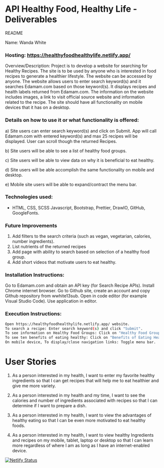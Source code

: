 # API Healthy Food, Healthy Life  - Deliverables

README

Name: Wanda White
### Hosting: https://healthyfoodhealthylife.netlify.app/
Overview/Description: Project is to develop a website for searching for Healthy Recipes. The site is to be used by anyone who is interested in food recipes to generate a healthier lifestyle. The website can be accessed by anyone. The website allows users to enter search keyword(s) and it searches Edamam.com based on those keyword(s). It displays recipes and health labels returned from Edamam.com. The information on the website includes images, a link to visit official source website and information related to the recipe. The site should have all functionality on mobile devices that it has on a desktop.

### Details on how to use it or what functionality is offered:
a) Site users can enter search keyword(s) and click on Submit. App will call Edamam.com with entered keyword(s) and max 25 recipes will be displayed. User can scroll though the returned Recipes. 

b) Site users will be able to see a list of healthy food groups.

c) Site users will be able to view data on why it is beneficial to eat healthy. 

d) Site users will be able accomplish the same functionality on mobile and desktop. 

e) Mobile site users will be able to expand/contract the menu bar.

### Technologies used: 
- HTML, CSS, SCSS Javascript, Bootstrap, Prettier, DrawIO, GitHub, GoogleFonts.
### Future Improvements
1. Add filters to the search criteria (such as vegan, vegetarian, calories, number ingredients).
2. List nutrients of the returned recipes
3. Add page with ability to search based on selection of a healthy food group.
4. Add short videos that motivate users to eat healthy.

### Installation Instructions:

Go to Edamam.com and obtain an API key (for Search Recipe APIs).
Install Chrome internet browser.
Go to Github site, create an account and copy Github repository from wwhite13sub.
Open in code editor (for example Visual Studio Code).
Use application in editor.


### Execution Instructions:
```sh
Open https://healthyfoodhealthylife.netlify.app/ website.
To search a recipe: Enter search keyword(s) and click "Submit".
To see information on Healthy Food Groups: Click on "Healthy Food Groups".
To see ten benefits of eating healthy: Click on "Benefits of Eating Healthy".
On mobile device, To display/close navigation links: Toggle menu bar.
```

# User Stories
1.	As a person interested in my health,
I want to enter my favorite healthy ingredients 
so that I can get recipes that will help me to eat healthier and give me more variety.

2.	As a person interested in my health and my time,
I want to see the calories and number of ingredients associated with recipes
so that I can determine if I want to prepare a dish.

3.	As a person interested in my health,
I want to view the advantages of healthy eating
so that I can be even more motivated to eat healthy foods.

4.	As a person interested in my health,
I want to view healthy Ingredients and recipes on my mobile, tablet, laptop or desktop
so that I can learn more regardless of where I am as long as I have an internet-enabled device.


[![Netlify Status](https://api.netlify.com/api/v1/badges/cd161c98-d6bb-4aa7-b6f2-f95a50c167dd/deploy-status)](https://app.netlify.com/sites/healthyfoodhealthylife/deploys)
